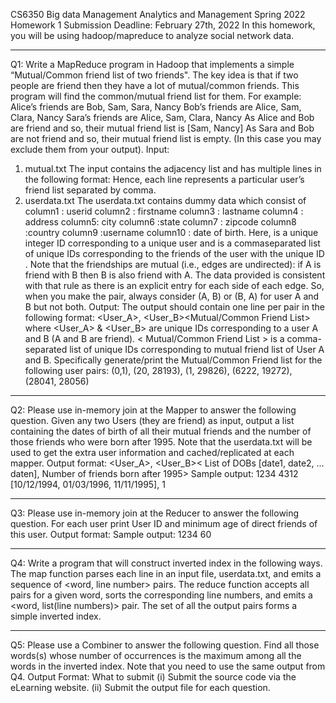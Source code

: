 CS6350
Big data Management Analytics and Management
Spring 2022
Homework 1
Submission Deadline: February 27th, 2022
In this homework, you will be using hadoop/mapreduce to analyze social network data.

-----------------------------------------------------------------------------------------------------------------------------------------------------------------------

Q1: Write a MapReduce program in Hadoop that implements a simple “Mutual/Common
friend list of two friends". The key idea is that if two people are friend then they have a lot of
mutual/common friends. This program will find the common/mutual friend list for them.
For example:
Alice’s friends are Bob, Sam, Sara, Nancy
Bob’s friends are Alice, Sam, Clara, Nancy
Sara’s friends are Alice, Sam, Clara, Nancy
As Alice and Bob are friend and so, their mutual friend list is [Sam, Nancy]
As Sara and Bob are not friend and so, their mutual friend list is empty. (In this case you may
exclude them from your output).
Input:
1. mutual.txt
The input contains the adjacency list and has multiple lines in the following format:
<User><TAB><Friends>
Hence, each line represents a particular user’s friend list separated by comma.
2. userdata.txt
The userdata.txt contains dummy data which consist of
column1 : userid
column2 : firstname
column3 : lastname
column4 : address
column5: city
column6 :state
column7 : zipcode
column8 :country
column9 :username
column10 : date of birth.
Here, <User> is a unique integer ID corresponding to a unique user and <Friends> is a commaseparated list of unique IDs corresponding to the friends of the user with the unique ID <User>.
Note that the friendships are mutual (i.e., edges are undirected): if A is friend with B then B is
also friend with A. The data provided is consistent with that rule as there is an explicit entry
for each side of each edge. So, when you make the pair, always consider (A, B) or (B, A) for
user A and B but not both.
Output:
The output should contain one line per pair in the following format:
<User_A>, <User_B><TAB><Mutual/Common Friend List>
where <User_A> & <User_B> are unique IDs corresponding to a user A and B (A and B are
friend). < Mutual/Common Friend List > is a comma-separated list of unique IDs
corresponding to mutual friend list of User A and B.
Specifically generate/print the Mutual/Common Friend list for the following user pairs:
(0,1), (20, 28193), (1, 29826), (6222, 19272), (28041, 28056)
  
-----------------------------------------------------------------------------------------------------------------------------------------------------------------------
  
Q2: Please use in-memory join at the Mapper to answer the following question.
Given any two Users (they are friend) as input, output a list containing the dates of birth of all
their mutual friends and the number of those friends who were born after 1995. Note that the
userdata.txt will be used to get the extra user information and cached/replicated at each mapper.
Output format:
<User_A>, <User_B><TAB>< List of DOBs [date1, date2, … daten], Number of friends born
after 1995>
Sample output:
1234 4312 [10/12/1994, 01/03/1996, 11/11/1995], 1
 
 ---------------------------------------------------------------------------------------------------------------------------------------------------------------------- 
  
Q3: Please use in-memory join at the Reducer to answer the following question.
For each user print User ID and minimum age of direct friends of this user.
Output format:
<User><TAB><Minimum age of direct friends>
Sample output:
1234 60
  
 ----------------------------------------------------------------------------------------------------------------------------------------------------------------------
  
Q4: Write a program that will construct inverted index in the following ways.
The map function parses each line in an input file, userdata.txt, and emits a sequence of <word,
line number> pairs. The reduce function accepts all pairs for a given word, sorts the
corresponding line numbers, and emits a <word, list(line numbers)> pair. The set of all the
output pairs forms a simple inverted index.
 
 ----------------------------------------------------------------------------------------------------------------------------------------------------------------------
  
Q5: Please use a Combiner to answer the following question.
Find all those words(s) whose number of occurrences is the maximum among all the words in
the inverted index. Note that you need to use the same output from Q4.
Output Format:
<Word><TAB><Number of occurrences>
What to submit
(i) Submit the source code via the eLearning website. (ii) Submit the output file for each
question.
